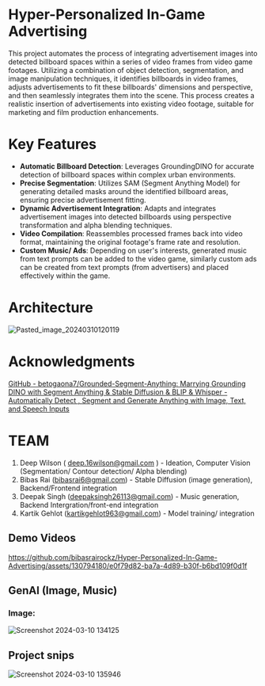 # Hyper-Personalized In-Game Advertising
This project automates the process of integrating advertisement images into detected billboard spaces within a series of video frames from video game footages. Utilizing a combination of object detection, segmentation, and image manipulation techniques, it identifies billboards in video frames, adjusts advertisements to fit these billboards' dimensions and perspective, and then seamlessly integrates them into the scene. This process creates a realistic insertion of advertisements into existing video footage, suitable for marketing and film production enhancements.

# Key Features

- **Automatic Billboard Detection**: Leverages GroundingDINO for accurate detection of billboard spaces within complex urban environments.
- **Precise Segmentation**: Utilizes SAM (Segment Anything Model) for generating detailed masks around the identified billboard areas, ensuring precise advertisement fitting.
- **Dynamic Advertisement Integration**: Adapts and integrates advertisement images into detected billboards using perspective transformation and alpha blending techniques.
- **Video Compilation**: Reassembles processed frames back into video format, maintaining the original footage's frame rate and resolution.
- **Custom Music/ Ads**: Depending on user's interests, generated music from text prompts can be added to the video game, similarly custom ads can be created from text prompts (from advertisers) and placed effectively within the game.


# Architecture 
![Pasted_image_20240310120119](https://github.com/bibasrairockz/Hyper-Personalized-In-Game-Advertising/assets/130794180/a3013527-4627-40d2-a8ff-b9f73363c997)  

# Acknowledgments
[GitHub - betogaona7/Grounded-Segment-Anything: Marrying Grounding DINO with Segment Anything & Stable Diffusion & BLIP & Whisper - Automatically Detect , Segment and Generate Anything with Image, Text, and Speech Inputs](https://github.com/betogaona7/Grounded-Segment-Anything?tab=readme-ov-file)

# TEAM
1. Deep Wilson ( deep.16wilson@gmail.com ) - Ideation, Computer Vision (Segmentation/ Contour detection/ Alpha blending)
2. Bibas Rai (bibasrai6@gmail.com) - Stable Diffusion (image generation), Backend/Frontend integration 
3. Deepak Singh (deepaksingh26113@gmail.com) - Music generation, Backend Intergration/front-end integration 
4. Kartik Gehlot (kartikgehlot963@gmail.com) - Model training/ integration
  
## Demo Videos  


https://github.com/bibasrairockz/Hyper-Personalized-In-Game-Advertising/assets/130794180/e0f79d82-ba7a-4d89-b30f-b6bd109f0d1f  


## GenAI (Image, Music)   
### Image:  

![Screenshot 2024-03-10 134125](https://github.com/bibasrairockz/Hyper-Personalized-In-Game-Advertising/assets/130794180/af495c5a-5bc6-4d91-bb68-ce082c537730)


## Project snips  

![Screenshot 2024-03-10 135946](https://github.com/bibasrairockz/Hyper-Personalized-In-Game-Advertising/assets/130794180/7a5548fc-522f-4443-ac2e-17a461017e2b)



